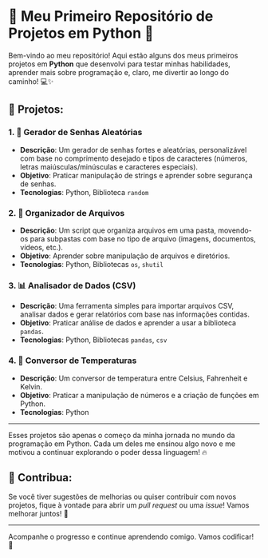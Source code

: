 # 🚀 Meu Primeiro Repositório de Projetos em Python 🐍

Bem-vindo ao meu repositório! Aqui estão alguns dos meus primeiros projetos em **Python** que desenvolvi para testar minhas habilidades, aprender mais sobre programação e, claro, me divertir ao longo do caminho! 💻✨

## 📝 Projetos:

### 1. **🔮 Gerador de Senhas Aleatórias**
   - **Descrição**: Um gerador de senhas fortes e aleatórias, personalizável com base no comprimento desejado e tipos de caracteres (números, letras maiúsculas/minúsculas e caracteres especiais).
   - **Objetivo**: Praticar manipulação de strings e aprender sobre segurança de senhas.
   - **Tecnologias**: Python, Biblioteca `random`

### 2. **📂 Organizador de Arquivos**
   - **Descrição**: Um script que organiza arquivos em uma pasta, movendo-os para subpastas com base no tipo de arquivo (imagens, documentos, vídeos, etc.).
   - **Objetivo**: Aprender sobre manipulação de arquivos e diretórios.
   - **Tecnologias**: Python, Bibliotecas `os`, `shutil`

### 3. **📊 Analisador de Dados (CSV)**
   - **Descrição**: Uma ferramenta simples para importar arquivos CSV, analisar dados e gerar relatórios com base nas informações contidas.
   - **Objetivo**: Praticar análise de dados e aprender a usar a biblioteca `pandas`.
   - **Tecnologias**: Python, Bibliotecas `pandas`, `csv`

### 4. **🔄 Conversor de Temperaturas**
   - **Descrição**: Um conversor de temperatura entre Celsius, Fahrenheit e Kelvin.
   - **Objetivo**: Praticar a manipulação de números e a criação de funções em Python.
   - **Tecnologias**: Python

---

Esses projetos são apenas o começo da minha jornada no mundo da programação em Python. Cada um deles me ensinou algo novo e me motivou a continuar explorando o poder dessa linguagem! 🔥

## 📩 Contribua:
Se você tiver sugestões de melhorias ou quiser contribuir com novos projetos, fique à vontade para abrir um *pull request* ou uma *issue*! Vamos melhorar juntos! 🤝

---

Acompanhe o progresso e continue aprendendo comigo. Vamos codificar! 🚀

